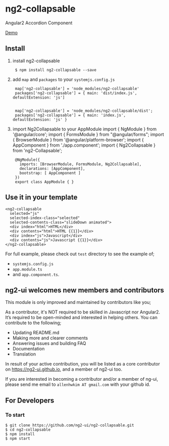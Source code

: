# ng2-collapsable
Angular2 Accordion Component 

<a href="https://ng2-ui.github.io/#/accordion">
  Demo
</a>

## Install

1. install ng2-collapsable

        $ npm install ng2-collapsable --save

2. add `map` and `packages` to your `systemjs.config.js`

        map['ng2-collapsable'] = 'node_modules/ng2-collapsable'
        packages['ng2-collapsable'] = { main: 'dist/index.js', defaultExtension: 'js']


        map['ng2-collapsable'] = 'node_modules/ng2-collapsable/dist';
        packages['ng2-collapsable'] = { main: 'index.js', defaultExtension: 'js' }

3. import Ng2Collapsable to your AppModule
        import { NgModule } from '@angular/core';
        import { FormsModule } from "@angular/forms";
        import { BrowserModule  } from '@angular/platform-browser';
        import { AppComponent } from './app.component';
        import { Ng2Collapsable } from 'ng2-Collapsable';
        
        @NgModule({
          imports: [BrowserModule, FormsModule, Ng2Collapsable],
          declarations: [AppComponent],
          bootstrap: [ AppComponent ]
        })
        export class AppModule { }

## Use it in your template
 
    <ng2-collapsable
      selected="js"
      selected-index-class="selected"
      selected-contents-class="slideDown animated">
      <div index="html">HTML</div>
      <div contents="html">HTML {{1}}</div>
      <div index="js">Javascript</div>
      <div contents="js">Javascript {{1}}</div>
    </ng2-collapsable>
         
For full example, please check out `test` directory to see the example of;

  - `systemjs.config.js`
  - `app.module.ts`
  -  and `app.component.ts`.

## **ng2-ui** welcomes new members and contributors

This module is only improved and maintained by contributors like you;

As a contributor, it's NOT required to be skilled in Javascript nor Angular2. 
It’s required to be open-minded and interested in helping others.
You can contribute to the following;

  * Updating README.md
  * Making more and clearer comments
  * Answering issues and building FAQ
  * Documentation
  * Translation

In result of your active contribution, you will be listed as a core contributor
on https://ng2-ui.github.io, and a member of ng2-ui too.

If you are interested in becoming a contributor and/or a member of ng-ui,
please send me email to `allenhwkim AT gmail.com` with your github id. 

## For Developers

### To start

    $ git clone https://github.com/ng2-ui/ng2-collapsable.git
    $ cd ng2-collapsable
    $ npm install
    $ npm start

